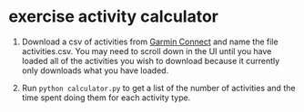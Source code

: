 # exercise activity calculator

1. Download a csv of activities from [Garmin Connect](https://connect.garmin.com/modern/activities) and name the file activities.csv. You may need to scroll down in the UI until you have loaded all of the activities you wish to download because it currently only downloads what you have loaded.

2. Run `python calculator.py` to get a list of the number of activities and the time spent doing them for each activity type.
